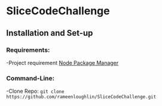 # SliceCodeChallenge

## Installation and Set-up

### Requirements:
-Project requirement [Node Package Manager](https://nodejs.org/en/download/)

### Command-Line:
-Clone Repo:   ```git clone https://github.com/rameenloughlin/SliceCodeChallenge.git ```
